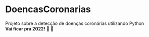 # DoencasCoronarias
Projeto sobre a detecção de doenças coronárias utilizando Python <br>
**Vai ficar pra 2022!** :partying_face: :tada:
